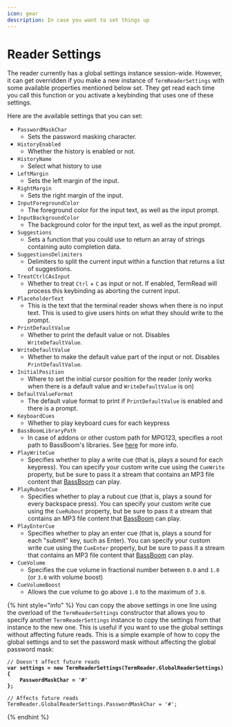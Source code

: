 ```yaml
---
icon: gear
description: In case you want to set things up
---
```


# Reader Settings

The reader currently has a global settings instance session-wide. However, it can get overridden if you make a new instance of `TermReaderSettings` with some available properties mentioned below set. They get read each time you call this function or you activate a keybinding that uses one of these settings.

Here are the available settings that you can set:

* `PasswordMaskChar`
  * Sets the password masking character.
* `HistoryEnabled`
  * Whether the history is enabled or not.
* `HistoryName`
  * Select what history to use
* `LeftMargin`
  * Sets the left margin of the input.
* `RightMargin`
  * Sets the right margin of the input.
* `InputForegroundColor`
  * The foreground color for the input text, as well as the input prompt.
* `InputBackgroundColor`
  * The background color for the input text, as well as the input prompt.
* `Suggestions`
  * Sets a function that you could use to return an array of strings containing auto completion data.
* `SuggestionsDelimiters`
  * Delimiters to split the current input within a function that returns a list of suggestions.
* `TreatCtrlCAsInput`
  * Whether to treat `Ctrl` + `C` as input or not. If enabled, TermRead will process this keybinding as aborting the current input.
* `PlaceholderText`
  * This is the text that the terminal reader shows when there is no input text. This is used to give users hints on what they should write to the prompt.
* `PrintDefaultValue`
  * Whether to print the default value or not. Disables `WriteDefaultValue`.
* `WriteDefaultValue`
  * Whether to make the default value part of the input or not. Disables `PrintDefaultValue`.
* `InitialPosition`
  * Where to set the initial cursor position for the reader (only works when there is a default value and `WriteDefaultValue` is on)
* `DefaultValueFormat`
  * The default value format to print if `PrintDefaultValue` is enabled and there is a prompt.
* `KeyboardCues`
  * Whether to play keyboard cues for each keypress
* `BassBoomLibraryPath`
  * In case of addons or other custom path for MPG123, specifies a root path to BassBoom's libraries. See [here](https://app.gitbook.com/o/fj052nYlsxW9IdL3bsZj/s/izAJoIbtQw1BdIlE4DBz/) for more info.
* `PlayWriteCue`
  * Specifies whether to play a write cue (that is, plays a sound for each keypress). You can specify your custom write cue using the `CueWrite` property, but be sure to pass it a stream that contains an MP3 file content that [BassBoom](https://app.gitbook.com/s/izAJoIbtQw1BdIlE4DBz/power-users/using-basolia) can play.
* `PlayRuboutCue`
  * Specifies whether to play a rubout cue (that is, plays a sound for every backspace press). You can specify your custom write cue using the `CueRubout` property, but be sure to pass it a stream that contains an MP3 file content that [BassBoom](https://app.gitbook.com/s/izAJoIbtQw1BdIlE4DBz/power-users/using-basolia) can play.
* `PlayEnterCue`
  * Specifies whether to play an enter cue (that is, plays a sound for each "submit" key, such as Enter). You can specify your custom write cue using the `CueEnter` property, but be sure to pass it a stream that contains an MP3 file content that [BassBoom](https://app.gitbook.com/s/izAJoIbtQw1BdIlE4DBz/power-users/using-basolia) can play.
* `CueVolume`
  * Specifies the cue volume in fractional number between `0.0` and `1.0` (or `3.0` with volume boost)
* `CueVolumeBoost`
  * Allows the cue volume to go above `1.0` to the maximum of `3.0`.

{% hint style="info" %}
You can copy the above settings in one line using the overload of the `TermReaderSettings` constructor that allows you to specify another `TermReaderSettings` instance to copy the settings from that instance to the new one. This is useful if you want to use the global settings without affecting future reads. This is a simple example of how to copy the global settings and to set the password mask without affecting the global password mask:

<pre class="language-csharp"><code class="lang-csharp">// Doesn't affect future reads
<strong>var settings = new TermReaderSettings(TermReader.GlobalReaderSettings)
</strong><strong>{
</strong><strong>    PasswordMaskChar = '#'
</strong><strong>};
</strong>
// Affects future reads
TermReader.GlobalReaderSettings.PasswordMaskChar = '#';
</code></pre>
{% endhint %}
